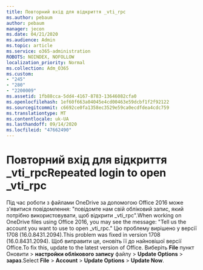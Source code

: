 ```yaml
---
title: Повторний вхід для відкриття _vti_rpc
ms.author: pebaum
author: pebaum
manager: jecon
ms.date: 04/21/2020
ms.audience: Admin
ms.topic: article
ms.service: o365-administration
ROBOTS: NOINDEX, NOFOLLOW
localization_priority: Normal
ms.collection: Adm_O365
ms.custom:
- "245"
- "280"
- "2200009"
ms.assetid: 1fb88cca-5dd4-4167-8783-13646082cfa0
ms.openlocfilehash: 1ef60f663a04045e4cd00463e59dcbf1f2f92122
ms.sourcegitcommit: c6692ce0fa1358ec3529e59ca0ecdfdea4cdc759
ms.translationtype: MT
ms.contentlocale: uk-UA
ms.lasthandoff: 09/14/2020
ms.locfileid: "47662490"
---
```

# <a name="repeated-login-to-open-_vti_rpc"></a><span data-ttu-id="6916d-102">Повторний вхід для відкриття _vti_rpc</span><span class="sxs-lookup"><span data-stu-id="6916d-102">Repeated login to open _vti_rpc</span></span>

<span data-ttu-id="6916d-103">Під час роботи з файлами OneDrive за допомогою Office 2016 може з'явитися повідомлення: "повідомте нам свій обліковий запис, який потрібно використовувати, щоб відкрити _vti_rpc".</span><span class="sxs-lookup"><span data-stu-id="6916d-103">When working on OneDrive files using Office 2016, you may see the message: "Tell us the account you want to use to open _vti_rpc."</span></span> <span data-ttu-id="6916d-104">Цю проблему вирішено у версії 1708 (16.0.8431.2094).</span><span class="sxs-lookup"><span data-stu-id="6916d-104">This problem was fixed in version 1708 (16.0.8431.2094).</span></span> <span data-ttu-id="6916d-105">Щоб виправити це, оновіть її до найновішої версії Office.</span><span class="sxs-lookup"><span data-stu-id="6916d-105">To fix this, update to the latest version of Office.</span></span> <span data-ttu-id="6916d-106">Виберіть **File** пункт Оновити \> **настройки облікового запису** файлу \> **Update Options** \> **зараз**.</span><span class="sxs-lookup"><span data-stu-id="6916d-106">Select **File** \> **Account** \> **Update Options** \> **Update Now**.</span></span>
  